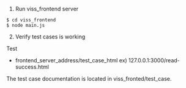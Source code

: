 
1. Run viss_frontend server

```
$ cd viss_frontend
$ node main.js
```

2. Verify test cases is working

Test
 - frontend_server_address/test_case_html
	ex) 127.0.0.1:3000/read-success.html

The test case documentation is located in viss_fronted/test_case.